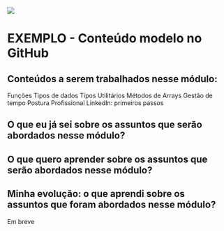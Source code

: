 ![](https://i.imgur.com/xG74tOh.png)

# EXEMPLO - Conteúdo modelo no GitHub

## Conteúdos a serem trabalhados nesse módulo:

Funções
Tipos de dados
Tipos Utilitários
Métodos de Arrays
Gestão de tempo
Postura Profissional
LinkedIn: primeiros passos


## O que eu já sei sobre os assuntos que serão abordados nesse módulo?



## O que quero aprender sobre os assuntos que serão abordados nesse módulo?



## Minha evolução: o que aprendi sobre os assuntos que foram abordados nesse módulo?

Em breve

 
